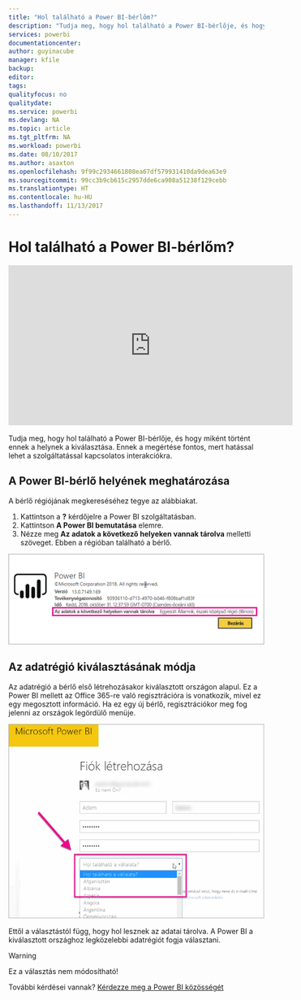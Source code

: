 ```yaml
---
title: "Hol található a Power BI-bérlőm?"
description: "Tudja meg, hogy hol található a Power BI-bérlője, és hogy miként történt ennek a helynek a kiválasztása. Ennek a megértése fontos, mert hatással lehet a szolgáltatással kapcsolatos interakciókra."
services: powerbi
documentationcenter: 
author: guyinacube
manager: kfile
backup: 
editor: 
tags: 
qualityfocus: no
qualitydate: 
ms.service: powerbi
ms.devlang: NA
ms.topic: article
ms.tgt_pltfrm: NA
ms.workload: powerbi
ms.date: 08/10/2017
ms.author: asaxton
ms.openlocfilehash: 9f99c2934661808ea67df579931410da9dea63e9
ms.sourcegitcommit: 99cc3b9cb615c2957dde6ca908a51238f129cebb
ms.translationtype: HT
ms.contentlocale: hu-HU
ms.lasthandoff: 11/13/2017
---
```

# <a name="where-is-my-power-bi-tenant-located"></a>Hol található a Power BI-bérlőm?
<iframe width="560" height="315" src="https://www.youtube.com/embed/0fOxaHJPvdM?showinfo=0" frameborder="0" allowfullscreen></iframe>

Tudja meg, hogy hol található a Power BI-bérlője, és hogy miként történt ennek a helynek a kiválasztása. Ennek a megértése fontos, mert hatással lehet a szolgáltatással kapcsolatos interakciókra.

## <a name="how-to-determine-where-your-power-bi-tenant-is-located"></a>A Power BI-bérlő helyének meghatározása
A bérlő régiójának megkereséséhez tegye az alábbiakat.

1. Kattintson a **?** kérdőjelre a Power BI szolgáltatásban.
2. Kattintson **A Power BI bemutatása** elemre.
3. Nézze meg **Az adatok a következő helyeken vannak tárolva** melletti szöveget. Ebben a régióban található a bérlő.

![](media/service-admin-where-is-my-tenant-located/power-bi-data-region.png)

## <a name="how-the-data-region-is-selected"></a>Az adatrégió kiválasztásának módja
Az adatrégió a bérlő első létrehozásakor kiválasztott országon alapul. Ez a Power BI mellett az Office 365-re való regisztrációra is vonatkozik, mivel ez egy megosztott információ. Ha ez egy új bérlő, regisztrációkor meg fog jelenni az országok legördülő menüje.

![](media/service-admin-where-is-my-tenant-located/sign-up-country-selection.png)

Ettől a választástól függ, hogy hol lesznek az adatai tárolva. A Power BI a kiválasztott országhoz legközelebbi adatrégiót fogja választani.

> [!WARNING]
> Ez a választás nem módosítható!
> 
> 

További kérdései vannak? [Kérdezze meg a Power BI közösségét](http://community.powerbi.com/)

